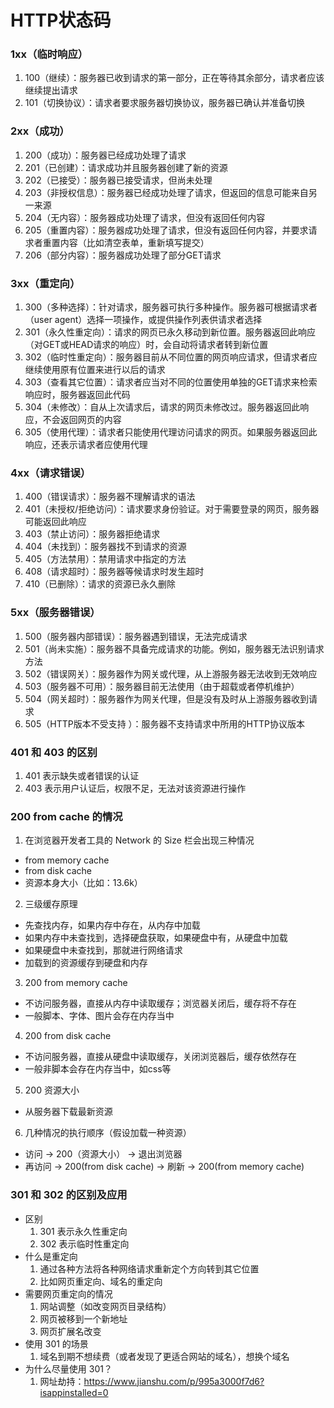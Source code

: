 # HTTP状态码

### 1xx（临时响应）
1.  100（继续）：服务器已收到请求的第一部分，正在等待其余部分，请求者应该继续提出请求
2.  101（切换协议）：请求者要求服务器切换协议，服务器已确认并准备切换

### 2xx（成功）
1.  200（成功）：服务器已经成功处理了请求
2.  201（已创建）：请求成功并且服务器创建了新的资源
3.  202（已接受）：服务器已接受请求，但尚未处理
4.  203（非授权信息）：服务器已经成功处理了请求，但返回的信息可能来自另一来源
5.  204（无内容）：服务器成功处理了请求，但没有返回任何内容
6.  205（重置内容）：服务器成功处理了请求，但没有返回任何内容，并要求请求者重置内容（比如清空表单，重新填写提交）
7.  206（部分内容）：服务器成功处理了部分GET请求

### 3xx（重定向）
1.  300（多种选择）：针对请求，服务器可执行多种操作。服务器可根据请求者（user agent）选择一项操作，或提供操作列表供请求者选择
2.  301（永久性重定向）：请求的网页已永久移动到新位置。服务器返回此响应（对GET或HEAD请求的响应）时，会自动将请求者转到新位置
3.  302（临时性重定向）：服务器目前从不同位置的网页响应请求，但请求者应继续使用原有位置来进行以后的请求
4.  303（查看其它位置）：请求者应当对不同的位置使用单独的GET请求来检索响应时，服务器返回此代码
5.  304（未修改）：自从上次请求后，请求的网页未修改过。服务器返回此响应，不会返回网页的内容
6.  305（使用代理）：请求者只能使用代理访问请求的网页。如果服务器返回此响应，还表示请求者应使用代理

### 4xx（请求错误）
1.  400（错误请求）：服务器不理解请求的语法
2.  401（未授权/拒绝访问）：请求要求身份验证。对于需要登录的网页，服务器可能返回此响应
3.  403（禁止访问）：服务器拒绝请求
4.  404（未找到）：服务器找不到请求的资源
5.  405（方法禁用）：禁用请求中指定的方法
6.  408（请求超时）：服务器等候请求时发生超时
7.  410（已删除）：请求的资源已永久删除

### 5xx（服务器错误）
1.  500（服务器内部错误）：服务器遇到错误，无法完成请求
2.  501（尚未实施）：服务器不具备完成请求的功能。例如，服务器无法识别请求方法
3.  502（错误网关）：服务器作为网关或代理，从上游服务器无法收到无效响应
4.  503（服务器不可用）：服务器目前无法使用（由于超载或者停机维护）
5.  504（网关超时）：服务器作为网关代理，但是没有及时从上游服务器收到请求
6.  505（HTTP版本不受支持 ）：服务器不支持请求中所用的HTTP协议版本

### 401 和 403 的区别
1.  401 表示缺失或者错误的认证
2.  403 表示用户认证后，权限不足，无法对该资源进行操作

### 200 from cache 的情况
1.  在浏览器开发者工具的 Network 的 Size 栏会出现三种情况
  - from memory cache
  - from disk cache
  - 资源本身大小（比如：13.6k）
2.  三级缓存原理
  - 先查找内存，如果内存中存在，从内存中加载
  - 如果内存中未查找到，选择硬盘获取，如果硬盘中有，从硬盘中加载
  - 如果硬盘中未查找到，那就进行网络请求
  - 加载到的资源缓存到硬盘和内存
3.  200 from memory cache
  - 不访问服务器，直接从内存中读取缓存；浏览器关闭后，缓存将不存在
  - 一般脚本、字体、图片会存在内存当中
4.  200 from disk cache
  - 不访问服务器，直接从硬盘中读取缓存，关闭浏览器后，缓存依然存在
  - 一般非脚本会存在内存当中，如css等
5.  200 资源大小
  - 从服务器下载最新资源
6.  几种情况的执行顺序（假设加载一种资源）
  - 访问 -> 200（资源大小） -> 退出浏览器
  - 再访问 -> 200(from disk cache) -> 刷新 -> 200(from memory cache)

### 301 和 302 的区别及应用
- 区别
  1.  301 表示永久性重定向
  2.  302 表示临时性重定向
- 什么是重定向
  1.  通过各种方法将各种网络请求重新定个方向转到其它位置
  2.  比如网页重定向、域名的重定向
- 需要网页重定向的情况
  1.  网站调整（如改变网页目录结构）
  2.  网页被移到一个新地址
  3.  网页扩展名改变
- 使用 301 的场景
  1.  域名到期不想续费（或者发现了更适合网站的域名），想换个域名
- 为什么尽量使用 301？
  1.  网址劫持：https://www.jianshu.com/p/995a3000f7d6?isappinstalled=0

### 